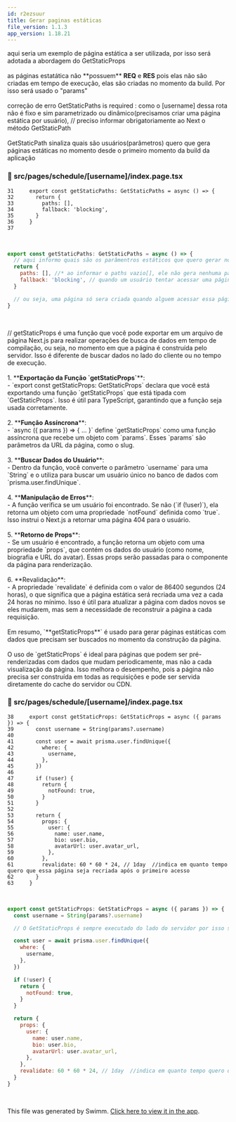 ```yaml
---
id: r2ezsuur
title: Gerar paginas estáticas
file_version: 1.1.3
app_version: 1.18.21
---
```


aqui seria um exemplo de página estática a ser utilizada, por isso será adotada a abordagem do GetStaticProps<br/>
<br/>as páginas estatática não \*\*possuem\*\* **REQ** e **RES** pois elas não são criadas em tempo de execução, elas são criadas no momento da build. Por isso será usado o "params"<br/>
<br/>correção de erro GetStaticPaths is required : como o \[username\] dessa rota não é fixo e sim parametrizado ou dinâmico(precisamos criar uma página estática por usuário), // preciso informar obrigatoriamente ao Next o método GetStaticPath<br/>
<br/>GetStaticPath sinaliza quais são usuários(parâmetros) quero que gera páginas estáticas no momento desde o primeiro momento da build da aplicação

<!-- NOTE-swimm-snippet: the lines below link your snippet to Swimm -->

### 📄 src/pages/schedule/[username]/index.page.tsx

```tsx
31     export const getStaticPaths: GetStaticPaths = async () => {
32       return {
33         paths: [],
34         fallback: 'blocking',
35       }
36     }
37
```

<br/>

```javascript
export const getStaticPaths: GetStaticPaths = async () => {
  // aqui informo quais são os parâmentros estáticos que quero gerar no momento da build
  return {
    paths: [], //* ao informar o paths vazio[], ele não gera nenhuma página estática no momento da build e sim gerar conforme os usuários vão acessando essa página!
    fallback: 'blocking', // quando um usuário tentar acessar uma página que  nao foi gerada de forma estática, ele vai acessar o banco do lado do server side "GetStaticProps" e quanto estiver pronto ele mostra o usuário
  }

  // ou seja, uma página só sera criada quando alguem acessar essa página
}
```

<br/>

// getStaticProps é uma função que você pode exportar em um arquivo de página Next.js para realizar operações de busca de dados em tempo de compilação, ou seja, no momento em que a página é construída pelo servidor. Isso é diferente de buscar dados no lado do cliente ou no tempo de execução.<br/>
<br/>1\. \*\***Exportação da Função \`getStaticProps\`**\*\*:<br/>
\- \`export const getStaticProps: GetStaticProps\` declara que você está exportando uma função \`getStaticProps\` que está tipada com \`GetStaticProps\`. Isso é útil para TypeScript, garantindo que a função seja usada corretamente.<br/>
<br/>2\. \*\***Função Assíncrona**\*\*:<br/>
\- \`async ({ params }) => { ... }\` define \`getStaticProps\` como uma função assíncrona que recebe um objeto com \`params\`. Esses \`params\` são parâmetros da URL da página, como o slug.<br/>
<br/>3\. \*\***Buscar Dados do Usuário**\*\*:<br/>
\- Dentro da função, você converte o parâmetro \`username\` para uma \`String\` e o utiliza para buscar um usuário único no banco de dados com \`prisma.user.findUnique\`.<br/>
<br/>4\. \*\***Manipulação de Erros**\*\*:<br/>
\- A função verifica se um usuário foi encontrado. Se não (\`if (!user)\`), ela retorna um objeto com uma propriedade \`notFound\` definida como \`true\`. Isso instrui o Next.js a retornar uma página 404 para o usuário.<br/>
<br/>5\. \*\***Retorno de Props**\*\*:<br/>
\- Se um usuário é encontrado, a função retorna um objeto com uma propriedade \`props\`, que contém os dados do usuário (como nome, biografia e URL do avatar). Essas props serão passadas para o componente da página para renderização.<br/>
<br/>6\. \*\*Revalidação\*\*:<br/>
\- A propriedade \`revalidate\` é definida com o valor de 86400 segundos (24 horas), o que significa que a página estática será recriada uma vez a cada 24 horas no mínimo. Isso é útil para atualizar a página com dados novos se eles mudarem, mas sem a necessidade de reconstruir a página a cada requisição.<br/>
<br/>Em resumo, \`\*\*getStaticProps\*\*\` é usado para gerar páginas estáticas com dados que precisam ser buscados no momento da construção da página.<br/>
<br/>O uso de \`getStaticProps\` é ideal para páginas que podem ser pré-renderizadas com dados que mudam periodicamente, mas não a cada visualização da página. Isso melhora o desempenho, pois a página não precisa ser construída em todas as requisições e pode ser servida diretamente do cache do servidor ou CDN.

<!-- NOTE-swimm-snippet: the lines below link your snippet to Swimm -->

### 📄 src/pages/schedule/[username]/index.page.tsx

```tsx
38     export const getStaticProps: GetStaticProps = async ({ params }) => {
39       const username = String(params?.username)
40
41       const user = await prisma.user.findUnique({
42         where: {
43           username,
44         },
45       })
46
47       if (!user) {
48         return {
49           notFound: true,
50         }
51       }
52
53       return {
54         props: {
55           user: {
56             name: user.name,
57             bio: user.bio,
58             avatarUrl: user.avatar_url,
59           },
60         },
61         revalidate: 60 * 60 * 24, // 1day  //indica em quanto tempo quero que essa página seja recriada após o primeiro acesso
62       }
63     }
```

<br/>

```javascript
export const getStaticProps: GetStaticProps = async ({ params }) => {
  const username = String(params?.username)

  // O GetStaticProps é sempre executado do lado do servidor por isso será feito uma chamada diretamente do BD

  const user = await prisma.user.findUnique({
    where: {
      username,
    },
  })

  if (!user) {
    return {
      notFound: true,
    }
  }

  return {
    props: {
      user: {
        name: user.name,
        bio: user.bio,
        avatarUrl: user.avatar_url,
      },
    },
    revalidate: 60 * 60 * 24, // 1day  //indica em quanto tempo quero que essa página seja recriada após o primeiro acesso
  }
}
```

<br/>

This file was generated by Swimm. [Click here to view it in the app](https://app.swimm.io/repos/Z2l0aHViJTNBJTNBaWduaXRlLTIwMjIlM0ElM0FkeWphcnVmYQ==/docs/r2ezsuur).
